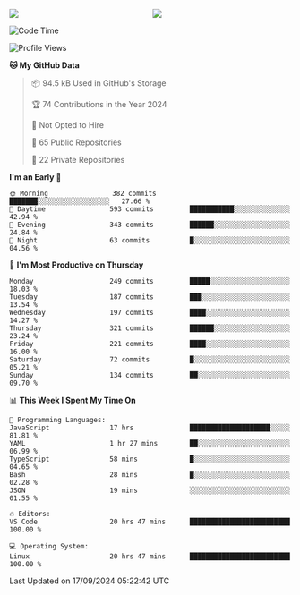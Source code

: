 <p style="display:flex;align-items:center;column-gap:0.5rem;" align="center">
  <img style="flex-grow:1;align-self:stretch;object-fit:cover;"  src ="https://github-readme-stats.vercel.app/api?username=gnoluv9x&show_icons=true&count_private=true&theme=chartreuse-dark&hide_border=true">
  <img style="flex-grow:1;align-self:stretch;object-fit:cover;"src ="https://github-readme-stats.vercel.app/api/top-langs/?username=gnoluv9x&layout=compact&hide_border=true&theme=chartreuse-dark&&langs_count=6&hide=jupyter%20notebook,tex,css,php&exclude_repo=Pacman-AI">
</p>

<!--START_SECTION:waka-->
![Code Time](http://img.shields.io/badge/Code%20Time-818%20hrs%2016%20mins-blue)

![Profile Views](http://img.shields.io/badge/Profile%20Views-0-blue)

**🐱 My GitHub Data** 

> 📦 94.5 kB Used in GitHub's Storage 
 > 
> 🏆 74 Contributions in the Year 2024
 > 
> 🚫 Not Opted to Hire
 > 
> 📜 65 Public Repositories 
 > 
> 🔑 22 Private Repositories 
 > 
**I'm an Early 🐤** 

```text
🌞 Morning                382 commits         ███████░░░░░░░░░░░░░░░░░░   27.66 % 
🌆 Daytime                593 commits         ███████████░░░░░░░░░░░░░░   42.94 % 
🌃 Evening                343 commits         ██████░░░░░░░░░░░░░░░░░░░   24.84 % 
🌙 Night                  63 commits          █░░░░░░░░░░░░░░░░░░░░░░░░   04.56 % 
```
📅 **I'm Most Productive on Thursday** 

```text
Monday                   249 commits         █████░░░░░░░░░░░░░░░░░░░░   18.03 % 
Tuesday                  187 commits         ███░░░░░░░░░░░░░░░░░░░░░░   13.54 % 
Wednesday                197 commits         ████░░░░░░░░░░░░░░░░░░░░░   14.27 % 
Thursday                 321 commits         ██████░░░░░░░░░░░░░░░░░░░   23.24 % 
Friday                   221 commits         ████░░░░░░░░░░░░░░░░░░░░░   16.00 % 
Saturday                 72 commits          █░░░░░░░░░░░░░░░░░░░░░░░░   05.21 % 
Sunday                   134 commits         ██░░░░░░░░░░░░░░░░░░░░░░░   09.70 % 
```


📊 **This Week I Spent My Time On** 

```text
💬 Programming Languages: 
JavaScript               17 hrs              ████████████████████░░░░░   81.81 % 
YAML                     1 hr 27 mins        ██░░░░░░░░░░░░░░░░░░░░░░░   06.99 % 
TypeScript               58 mins             █░░░░░░░░░░░░░░░░░░░░░░░░   04.65 % 
Bash                     28 mins             █░░░░░░░░░░░░░░░░░░░░░░░░   02.28 % 
JSON                     19 mins             ░░░░░░░░░░░░░░░░░░░░░░░░░   01.55 % 

🔥 Editors: 
VS Code                  20 hrs 47 mins      █████████████████████████   100.00 % 

💻 Operating System: 
Linux                    20 hrs 47 mins      █████████████████████████   100.00 % 
```


 Last Updated on 17/09/2024 05:22:42 UTC
<!--END_SECTION:waka-->

